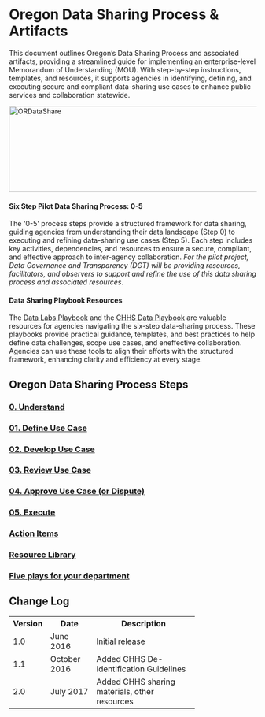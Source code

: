 # Oregon Data Sharing Process & Artifacts

This document outlines Oregon’s Data Sharing Process and associated artifacts, providing a streamlined guide for implementing an enterprise-level Memorandum of Understanding (MOU). With step-by-step instructions, templates, and resources, it supports agencies in identifying, defining, and executing secure and compliant data-sharing use cases to enhance public services and collaboration statewide.  

<img width="724" height="175" alt="ORDataShare" src="https://github.com/user-attachments/assets/c5291b14-fec5-45b2-86d7-d3947ae32528" />

#### Six Step Pilot Data Sharing Process: 0-5
The '0-5' process steps provide a structured framework for data sharing, guiding agencies from understanding their data landscape (Step 0) to executing and refining data-sharing use cases (Step 5). Each step includes key activities, dependencies, and resources to ensure a secure, compliant, and effective approach to inter-agency collaboration. <i> For the pilot project, Data Governance and Transparency (DGT) will be providing resources, facilitators, and observers to support and refine the use of this data sharing process and associated resources</i>. 

#### Data Sharing Playbook Resources
The <a href="https://sites.google.com/georgetown.edu/data-labs-playbook/define-the-data-challenge?authuser=0">Data Labs Playbook</a> and the <a href="https://chhsdata.github.io/dataplaybook">CHHS Data Playbook</a> are valuable resources for agencies navigating the six-step data-sharing process. These playbooks provide practical guidance, templates, and best practices to help define data challenges, scope use cases, and eneffective collaboration. Agencies can use these tools to align their efforts with the structured framework, enhancing clarity and efficiency at every stage.

## Oregon Data Sharing Process Steps 

### [0. Understand](0_understand.md)

### [01. Define Use Case](1_define.md)

### [02. Develop Use Case](2_develop.md)

### [03. Review Use Case](3_review.md)

### [04. Approve Use Case (or Dispute)](4_approve.md)

### [05. Execute](5_execute.md)

### [Action Items](6_action_items.md)

### [Resource Library](7_resource_library.md)

### [Five plays for your department](index.md)

## Change Log

<table style="width:75%">
  <tr>
    <th>Version</th>
    <th>Date</th>
    <th>Description</th>
  </tr>
  <tr>
    <td>1.0</td>
    <td>June 2016</td>
    <td>Initial release</td>
  </tr>
  <tr>
    <td>1.1</td>
    <td>October 2016</td>
    <td>Added CHHS De-Identification Guidelines</td>
  </tr>
  <tr>
    <td>2.0</td>
    <td>July 2017</td>
    <td>Added CHHS sharing materials, other resources</td>
  </tr>
</table> 
